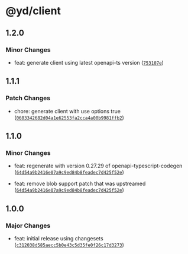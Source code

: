 # @yd/client

## 1.2.0

### Minor Changes

- feat: generate client using latest openapi-ts version ([`753107e`](https://github.com/jordanshatford/youtube-downloader/commit/753107ee69a76b1ffbfba604a2583632615bae35))

## 1.1.1

### Patch Changes

- chore: generate client with use options true ([`0603342682d04a1e62553fa2cca4a00b9981ffb2`](https://github.com/jordanshatford/youtube-downloader/commit/0603342682d04a1e62553fa2cca4a00b9981ffb2))

## 1.1.0

### Minor Changes

- feat: regenerate with version 0.27.29 of openapi-typescript-codegen ([`64d54a9b2416e07a9c9ed84b8feadec7d425f52e`](https://github.com/jordanshatford/youtube-downloader/commit/64d54a9b2416e07a9c9ed84b8feadec7d425f52e))

- feat: remove blob support patch that was upstreamed ([`64d54a9b2416e07a9c9ed84b8feadec7d425f52e`](https://github.com/jordanshatford/youtube-downloader/commit/64d54a9b2416e07a9c9ed84b8feadec7d425f52e))

## 1.0.0

### Major Changes

- feat: initial release using changesets ([`c312038d585aecc5b0e43c5d35fe0f26c17d3273`](https://github.com/jordanshatford/youtube-downloader/commit/c312038d585aecc5b0e43c5d35fe0f26c17d3273))

